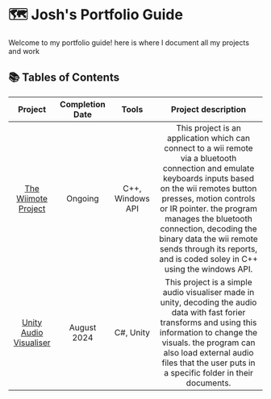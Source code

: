 # 🗺 Josh's Portfolio Guide
Welcome to my portfolio guide! here is where I document all my projects and work

## 📚 Tables of Contents

| Project | Completion Date | Tools | Project description |
| :-----: | :-------------: | :---: | :-----------------: |
| [The Wiimote Project](https://github.com/dippy2214/The-Wiimote-Project) | Ongoing | C++, Windows API | This project is an application which can connect to a wii remote via a bluetooth connection and emulate keyboards inputs based on the wii remotes button presses, motion controls or IR pointer. the program manages the bluetooth connection, decoding the binary data the wii remote sends through its reports, and is coded soley in C++ using the windows API. |
| [Unity Audio Visualiser](https://github.com/dippy2214/Unity-Audio-Visualiser) | August 2024 | C#, Unity | This project is a simple audio visualiser made in unity, decoding the audio data with fast forier transforms and using this information to change the visuals. the program can also load external audio files that the user puts in a specific folder in their documents. 
